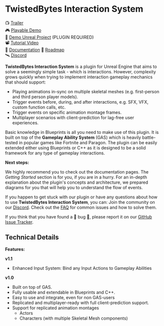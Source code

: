 # TwistedBytes Interaction System

📺 [Trailer](https://youtu.be/6LumTyC_160) <br/>
🎮 [Playable Demo](https://drive.google.com/drive/folders/12lCDG6TGoBTreHeardwIId3YxiQYlmP7?usp=sharing) <br/>
🔌 [Demo Unreal Project](https://drive.google.com/drive/folders/1I7TXOPM-9tHABdhWqy58TAR6-lenSy1E?usp=sharing) (PLUGIN REQUIRED) <br/>
📽 [Tutorial Video](https://www.youtube.com/watch?v=sZjdo1ueH-0) <br/>
📖 [Documentation](https://twistedbytes-net.github.io/TBIA-Documentation)
📆 [Roadmap](https://twistedbytes-net.github.io/TBIA-Documentation/roadmap) <br/>
🛰 [Discord](https://discord.twistedbytes.net) <br/>

**TwistedBytes Interaction System** is a plugin for Unreal Engine that aims to solve a seemingly simple task - which is interactions. However, complexity grows
quickly when trying to implement interaction gameplay mechanics that should support:

- Playing animations in-sync on multiple skeletal meshes (e.g. first-person and third person player models).
- Trigger events before, during, and after interactions, e.g. SFX, VFX, custom function calls, etc.
- Trigger events on specific animation montage frames.
- Multiplayer scenarios with client-prediction for lag-free user experiences.

Basic knowledge in Blueprints is all you need to make use of this plugin. It is built on top of the **Gameplay Ability System** (GAS) which is heavily
battle-tested in popular games like Fortnite and Paragon. The plugin can be easily extended either using Blueprints or C++ as it is designed to be a solid
framework for any type of gameplay interactions.

**Next steps:**

We highly recommend you to check out the documentation pages. The *Getting Started* section is for you, if you are in a
hurry. For an in-depth explanation about the plugin's concepts and architecture, we prepared diagrams for you that will help you to understand the flow of
events.

If you happen to get stuck with our plugin or have any questions about how to use **TwistedBytes Interaction System**, you can:
Join the community on our [Discord](https://discord.twistedbytes.net).
Check out the [FAQ](https://twistedbytes-net.github.io/TBIA-Documentation/docs/faq) for common issues and how to solve them.

If you think that you have found a 🐞 bug 🐞, please report it on our [GitHub Issue Tracker](https://github.com/twistedbytes-net/TBIA-Documentation/issues).

## Technical Details

**Features:**

**v1.1**
- Enhanced Input System: Bind any Input Actions to Gameplay Abilities

**v1.0**
- Built on top of GAS.
- Fully usable and extendable in Blueprints and C++.
- Easy to use and integrate, even for non GAS-users
- Replicated and multiplayer-ready with full client-prediction support.
- Support for replicated animation montages
    - Actors
    - Characters (with multiple Skeletal Mesh components)
